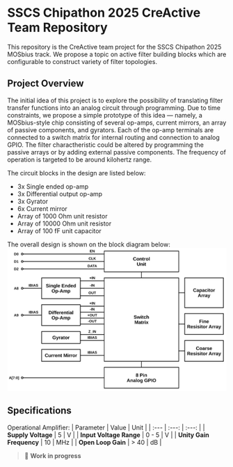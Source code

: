 # SSCS Chipathon 2025 CreActive Team Repository

This repository is the CreActive team project for the SSCS Chipathon 2025 MOSbius track. We propose a topic on active filter building blocks which are configurable to construct variety of filter topologies.

## Project Overview

The initial idea of this project is to explore the possibility of translating filter transfer functions into an analog circuit through programming. Due to time constraints, we propose a simple prototype of this idea — namely, a MOSbius-style chip consisting of several op-amps, current mirrors, an array of passive components, and gyrators. Each of the op-amp terminals are connected to a switch matrix for internal routing and connection to analog GPIO. The filter charactheristic could be altered by programming the passive arrays or by adding external passive components. The frequency of operation is targeted to be around kilohertz range.

The circuit blocks in the design are listed below:
- 3x Single ended op-amp
- 3x Differential output op-amp
- 3x Gyrator
- 6x Current mirror
- Array of 1000 Ohm unit resistor
- Array of 10000 Ohm unit resistor
- Array of 100 fF unit capacitor

The overall design is shown on the block diagram below:
![Chip Diagram](images/diagram_block.svg)

## Specifications

Operational Amplifier:
| Parameter | Value | Unit |
| :--- | :---: | :---: |
| **Supply Voltage** | 5 | V |
| **Input Voltage Range** | 0 - 5 | V |
| **Unity Gain Frequency** | 10 | MHz |
| **Open Loop Gain** | > 40 | dB |

> 🚧 **Work in progress** 


